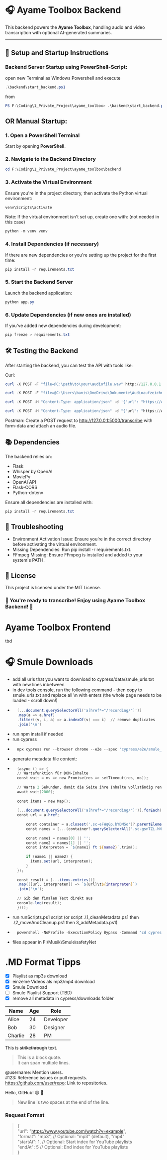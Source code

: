 # 🎧 Ayame Toolbox Backend

This backend powers the **Ayame Toolbox**, handling audio and video transcription with optional AI-generated summaries.

---

## 🚀 **Setup and Startup Instructions**

### Backend Server Startup using PowerShell-Script:
open new Terminal as Windows Powershell and execute 
```powershell
.\backend\start_backend.ps1
```
from
```powershell
PS F:\Coding\1_Private_Project\ayame_toolbox> .\backend\start_backend.ps1
```

## OR Manual Startup:
### 1. **Open a PowerShell Terminal**
Start by opening **PowerShell**.

### 2. **Navigate to the Backend Directory**
```powershell
cd F:\Coding\1_Private_Project\ayame_toolbox\backend
```

### 3. **Activate the Virtual Environment**
Ensure you're in the project directory, then activate the Python virtual environment:

```powershell
venv\Scripts\activate
```

Note: If the virtual environment isn't set up, create one with: (not needed in this case)

```powershell
python -m venv venv
```

### 4. **Install Dependencies (if necessary)**
If there are new dependencies or you're setting up the project for the first time:

```powershell
pip install -r requirements.txt
```

### 5. **Start the Backend Server**
Launch the backend application:

```powershell
python app.py
```

### 6. **Update Dependencies (if new ones are installed)**
If you've added new dependencies during development:

```powershell
pip freeze > requirements.txt
```

## 🛠️ **Testing the Backend**
After starting the backend, you can test the API with tools like:

Curl:
```powershell
curl -X POST -F "file=@C:\path\to\your\audiofile.wav" http://127.0.0.1:5000/transcribe
```
```powershell
curl -X POST -F "file=@C:\Users\banis\OneDrive\Dokumente\Audioaufzeichnungen\Multi Lingual language transcription test.wav" http://127.0.0.1:5000/transcribe
```
```powershell
curl -X POST -H "Content-Type: application/json" -d '{"url": "https://www.youtube.com/watch?v=bGci1ixhveI&list=WL&index=2&t=6305s", "format": "mp4"}'
```
```powershell
curl -X POST -H "Content-Type: application/json" -d "{"url": "https://www.smule.com/recording/example"}" http://127.0.0.1:5000/download
```
Postman: Create a POST request to http://127.0.0.1:5000/transcribe with form-data and attach an audio file.

## 📚 Dependencies
The backend relies on:

- Flask
- Whisper by OpenAI
- MoviePy
- OpenAI API
- Flask-CORS
- Python-dotenv

Ensure all dependencies are installed with:

```powershell
pip install -r requirements.txt
```

## 🐛 Troubleshooting
- Environment Activation Issue: Ensure you’re in the correct directory before activating the virtual environment.
- Missing Dependencies: Run pip install -r requirements.txt.
- FFmpeg Missing: Ensure FFmpeg is installed and added to your system's PATH.

## 📄 License
This project is licensed under the MIT License.

### 🎯 You're ready to transcribe! Enjoy using Ayame Toolbox Backend! 🚀

# Ayame Toolbox Frontend

tbd

# 🎧 Smule Downloads
- add all urls that you want to download to cypress/data/smule_urls.txt with new lines inbetween
- in dev tools console, run the following command - then copy to smule_urls.txt and replace all \n with enters (the whole page needs to be loaded - scroll down!)
- ```powershell 
    [...document.querySelectorAll('a[href*="/recording/"]')]
    .map(a => a.href)
    .filter((v, i, a) => a.indexOf(v) === i)  // remove duplicates
    .join('\n')
    ```
- run npm install if needed
- run cypress
- ```powershell 
    npx cypress run --browser chrome --e2e --spec 'cypress/e2e/smule_download_sownloader.cy.js'
    ```
- generate metadata file content:
- ```powershell
    (async () => {
    // Wartefunktion für DOM-Inhalte
    const wait = ms => new Promise(res => setTimeout(res, ms));
    
    // Warte 2 Sekunden, damit die Seite ihre Inhalte vollständig rendert
    await wait(2000);
    
    const items = new Map();
    
    [...document.querySelectorAll('a[href*="/recording/"]')].forEach(a => {
    const url = a.href;
    
        const container = a.closest('.sc-eFWqGp.bYDMSo')?.parentElement; // this class can change -> ask chatGPT to fix the function then
        const names = [...(container?.querySelectorAll('.sc-gsnTZi.hNtid') || [])].map(span => span.textContent.trim());
    
        const name1 = names[0] || '';
        const name2 = names[1] || '';
        const interpreten = `${name1} ft ${name2}`.trim();
    
        if (name1 || name2) {
          items.set(url, interpreten);
        }
    });
    
    const result = [...items.entries()]
    .map(([url, interpreten]) => `${url}\t${interpreten}`)
    .join('\n');
    
    // Gib den finalen Text direkt aus
    console.log(result);
    })();
    ```
- run runScripts.ps1 script (or script .\1_cleanMetadata.ps1 then .\2_moveAndCleanup.ps1 then 3_addMetadata.ps1)
- ```powershell 
    powershell -NoProfile -ExecutionPolicy Bypass -Command "cd cypress; ./runScripts.ps1"
    ```
- files appear in F:\Musik\Smule\safetyNet



# .MD Format Tipps

- [x] Playlist as mp3s download
- [x] einzelne Videos als mp3/mp4 download
- [x] Smule Download
- [ ] Smule Playlist Support (TBD)
- [x] remove all metadata in cypress/downloads folder

| Name    | Age | Role       |
|---------|-----|------------|
| Alice   | 24  | Developer  |
| Bob     | 30  | Designer   |
| Charlie | 28  | PM         |

This is ~~strikethrough~~ text.

> This is a block quote.  
> It can span multiple lines.

@username: Mention users.  
#123: Reference issues or pull requests.  
https://github.com/user/repo: Link to repositories.

Hello, GitHub! :smile: :rocket:  
[^1]: This is the footnote.

> New line is two spaces at the end of the line.


### Request Format
> {  
>   "url": "https://www.youtube.com/watch?v=example",  
>   "format": "mp3",         // Optional: "mp3" (default), "mp4"  
>   "startAt": 1,            // Optional: Start index for YouTube playlists  
>   "endAt": 5               // Optional: End index for YouTube playlists  
> }

